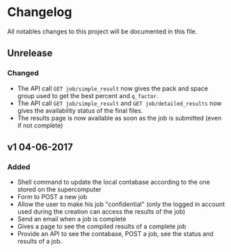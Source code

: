 # Changelog
All notables changes to this project will be documented in this file.

## Unrelease
### Changed
- The API call `GET job/simple_result` now gives the pack and space group used
  to get the best percent and `q_factor`.
- The API call `GET job/simple_result` and `GET job/detailed_results` now gives
  the availability status of the final files.
- The results page is now available as soon as the job is submitted (even if
  not complete)

## v1 04-06-2017
### Added
- Shell command to update the local contabase according to the one stored on
  the supercomputer
- Form to POST a new job
- Allow the user to make his job "confidential" (only the logged in account
  used during the creation can access the results of the job)
- Send an email when a job is complete
- Gives a page to see the compiled results of a complete job
- Provide an API to see the contabase, POST a job, see the status and results
  of a job.
